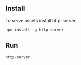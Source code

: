 ## Install

To serve assets install http-server

```npm install -g http-server```

## Run
```http-server```